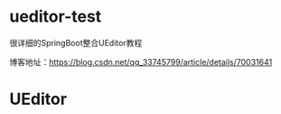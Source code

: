 # ueditor-test
很详细的SpringBoot整合UEditor教程

博客地址：https://blog.csdn.net/qq_33745799/article/details/70031641
# UEditor
